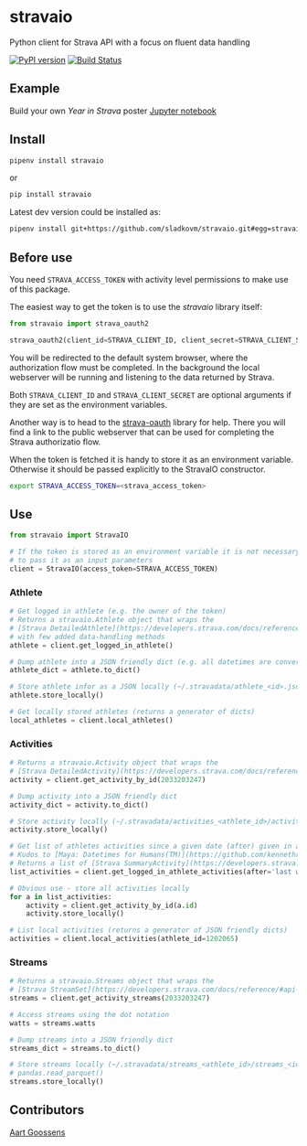 # stravaio
Python client for Strava API with a focus on fluent data handling

[![PyPI version](https://badge.fury.io/py/stravaio.svg)](https://badge.fury.io/py/stravaio)
[![Build Status](https://travis-ci.org/sladkovm/stravaio.svg?branch=master)](https://travis-ci.org/sladkovm/stravaio)

## Example

Build your own *Year in Strava* poster [Jupyter notebook](https://github.com/sladkovm/stravaio/blob/master/examples/Year%20in%20Strava%202018.ipynb)

## Install
```bash
pipenv install stravaio
```

or

```bash
pip install stravaio
```

Latest dev version could be installed as:
```bash
pipenv install git+https://github.com/sladkovm/stravaio.git#egg=stravaio
```

## Before use
You need `STRAVA_ACCESS_TOKEN` with activity level permissions to make use of this package. 

The easiest way to get the token is to use the *stravaio* library itself:

```python
from stravaio import strava_oauth2

strava_oauth2(client_id=STRAVA_CLIENT_ID, client_secret=STRAVA_CLIENT_SECRET)
```

You will be redirected to the default system browser, where the authorization flow must be completed. In the background the local webserver will be running and listening to the data returned by Strava.

Both `STRAVA_CLIENT_ID` and `STRAVA_CLIENT_SECRET` are optional arguments if they are set as the environment variables.

Another way is to head to the [strava-oauth](https://github.com/sladkovm/strava-oauth) library for help. There you will find a link to the public webserver that can be used for completing the Strava authorizatio flow.

When the token is fetched it is handy to store it as an environment variable. Otherwise it should be passed explicitly to the StravaIO constructor.

```bash
export STRAVA_ACCESS_TOKEN=<strava_access_token>
```

## Use

```python
from stravaio import StravaIO

# If the token is stored as an environment variable it is not necessary
# to pass it as an input parameters
client = StravaIO(access_token=STRAVA_ACCESS_TOKEN)
```

### Athlete
```python
# Get logged in athlete (e.g. the owner of the token)
# Returns a stravaio.Athlete object that wraps the
# [Strava DetailedAthlete](https://developers.strava.com/docs/reference/#api-models-DetailedAthlete)
# with few added data-handling methods
athlete = client.get_logged_in_athlete()

# Dump athlete into a JSON friendly dict (e.g. all datetimes are converted into iso8601)
athlete_dict = athlete.to_dict()

# Store athlete infor as a JSON locally (~/.stravadata/athlete_<id>.json)
athlete.store_locally()

# Get locally stored athletes (returns a generator of dicts)
local_athletes = client.local_athletes()
```



### Activities
```python
# Returns a stravaio.Activity object that wraps the 
# [Strava DetailedActivity](https://developers.strava.com/docs/reference/#api-models-DetailedActivity)
activity = client.get_activity_by_id(2033203247)

# Dump activity into a JSON friendly dict
activity_dict = activity.to_dict()

# Store activity locally (~/.stravadata/activities_<athlete_id>/activity_<id>.json)
activity.store_locally()

# Get list of athletes activities since a given date (after) given in a human friendly format.
# Kudos to [Maya: Datetimes for Humans(TM)](https://github.com/kennethreitz/maya)
# Returns a list of [Strava SummaryActivity](https://developers.strava.com/docs/reference/#api-models-SummaryActivity) objects
list_activities = client.get_logged_in_athlete_activities(after='last week')

# Obvious use - store all activities locally
for a in list_activities:
    activity = client.get_activity_by_id(a.id)
    activity.store_locally()

# List local activities (returns a generator of JSON friendly dicts)
activities = client.local_activities(athlete_id=1202065)
```

### Streams
```python
# Returns a stravaio.Streams object that wraps the 
# [Strava StreamSet](https://developers.strava.com/docs/reference/#api-models-StreamSet)
streams = client.get_activity_streams(2033203247)

# Access streams using the dot notation
watts = streams.watts

# Dump streams into a JSON friendly dict
streams_dict = streams.to_dict()

# Store streams locally (~/.stravadata/streams_<athlete_id>/streams_<id>.parquet) as a .parquet file, that can be loaded later using the
# pandas.read_parquet()
streams.store_locally()

```

## Contributors

[Aart Goossens](https://github.com/AartGoossens)
